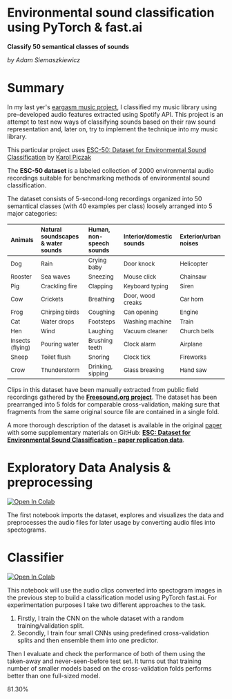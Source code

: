 # Environmental sound classification using PyTorch & fast.ai
**Classify 50 semantical classes of sounds**

*by Adam Siemaszkiewicz*

# Summary

In my last yer's [eargasm music project](https://github.com/adamsiemaszkiewicz/eargasm-music), I classified my music library using pre-developed audio features extracted using Spotify API. This project is an attempt to test new ways of classifying sounds based on their raw sound representation and, later on, try to implement  the technique into my music library.

This particular project uses [ESC-50: Dataset for Environmental Sound Classification](https://github.com/karolpiczak/ESC-50) by [Karol Piczak](https://github.com/karolpiczak/)

The **ESC-50 dataset** is a labeled collection of 2000 environmental audio recordings suitable for benchmarking methods of environmental sound classification.

The dataset consists of 5-second-long recordings organized into 50 semantical classes (with 40 examples per class) loosely arranged into 5 major categories:

| <sub>Animals</sub> | <sub>Natural soundscapes & water sounds </sub> | <sub>Human, non-speech sounds</sub> | <sub>Interior/domestic sounds</sub> | <sub>Exterior/urban noises</sub> |
| :--- | :--- | :--- | :--- | :--- |
| <sub>Dog</sub> | <sub>Rain</sub> | <sub>Crying baby</sub> | <sub>Door knock</sub> | <sub>Helicopter</sub></sub> |
| <sub>Rooster</sub> | <sub>Sea waves</sub> | <sub>Sneezing</sub> | <sub>Mouse click</sub> | <sub>Chainsaw</sub> |
| <sub>Pig</sub> | <sub>Crackling fire</sub> | <sub>Clapping</sub> | <sub>Keyboard typing</sub> | <sub>Siren</sub> |
| <sub>Cow</sub> | <sub>Crickets</sub> | <sub>Breathing</sub> | <sub>Door, wood creaks</sub> | <sub>Car horn</sub> |
| <sub>Frog</sub> | <sub>Chirping birds</sub> | <sub>Coughing</sub> | <sub>Can opening</sub> | <sub>Engine</sub> |
| <sub>Cat</sub> | <sub>Water drops</sub> | <sub>Footsteps</sub> | <sub>Washing machine</sub> | <sub>Train</sub> |
| <sub>Hen</sub> | <sub>Wind</sub> | <sub>Laughing</sub> | <sub>Vacuum cleaner</sub> | <sub>Church bells</sub> |
| <sub>Insects (flying)</sub> | <sub>Pouring water</sub> | <sub>Brushing teeth</sub> | <sub>Clock alarm</sub> | <sub>Airplane</sub> |
| <sub>Sheep</sub> | <sub>Toilet flush</sub> | <sub>Snoring</sub> | <sub>Clock tick</sub> | <sub>Fireworks</sub> |
| <sub>Crow</sub> | <sub>Thunderstorm</sub> | <sub>Drinking, sipping</sub> | <sub>Glass breaking</sub> | <sub>Hand saw</sub> |

Clips in this dataset have been manually extracted from public field recordings gathered by the **[Freesound.org project](http://freesound.org/)**. The dataset has been prearranged into 5 folds for comparable cross-validation, making sure that fragments from the same original source file are contained in a single fold.

A more thorough description of the dataset is available in the original [paper](http://karol.piczak.com/papers/Piczak2015-ESC-Dataset.pdf) with some supplementary materials on GitHub: **[ESC: Dataset for Environmental Sound Classification - paper replication data](https://github.com/karoldvl/paper-2015-esc-dataset)**.

# Exploratory Data Analysis & preprocessing
<a href="https://colab.research.google.com/github/adamsiemaszkiewicz/sound_classifier/blob/main/01_EDA-and-preprocessing.ipynb" target="_parent"><img src="https://colab.research.google.com/assets/colab-badge.svg" alt="Open In Colab"/></a>

The first notebook imports the dataset, explores and visualizes the data and preprocesses the audio files for later usage by converting audio files into spectograms.

# Classifier
<a href="https://colab.research.google.com/github/adamsiemaszkiewicz/sound_classifier/blob/main/02_Classifier.ipynb" target="_parent"><img src="https://colab.research.google.com/assets/colab-badge.svg" alt="Open In Colab"/></a>

This notebook will use the audio clips converted into spectogram images in the previous step to build a classification model using PyTorch fast.ai. For experimentation purposes I take two different approaches to the task.

1. Firstly, I train the CNN on the whole dataset with a random training/validation split.
2. Secondly, I train four small CNNs using predefined cross-validation splits and then ensemble them into one predictor.

Then I evaluate and check the performance of both of them using the taken-away and never-seen-before test set. It turns out that training number of smaller models based on the cross-validation folds performs better than one full-sized model.

81.30%
